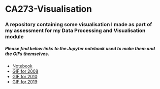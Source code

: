 # CA273-Visualisation

### A repository containing some visualisation I made as part of my assessment for my Data Processing and Visualisation module

##### Please find below links to the Jupyter notebook used to make them and the GIFs themselves.

* [Notebook](Notebook/CA273-A5-Visualisation.ipynb)
* [GIF for 2008](GIFs/2008.gif)
* [GIF for 2010](GIFs/2010.gif)
* [GIF for 2019](GIFs/2019.gif)
